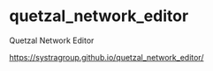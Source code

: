 # quetzal_network_editor
Quetzal Network Editor


https://systragroup.github.io/quetzal_network_editor/
